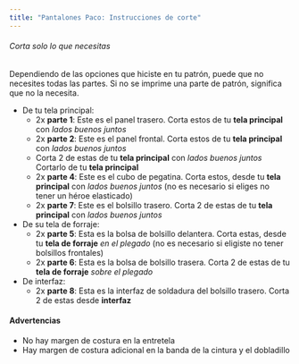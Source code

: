 ```yaml
---
title: "Pantalones Paco: Instrucciones de corte"
---
```


<Tip>

###### Corta solo lo que necesitas

Dependiendo de las opciones que hiciste en tu patrón, puede que no necesites todas las partes.
Si no se imprime una parte de patrón, significa que no la necesita.

</Tip>

- De tu tela principal:
  - 2x **parte 1**: Este es el panel trasero. Corta estos de tu **tela principal** con _lados buenos juntos_
  - 2x **parte 2**: Este es el panel frontal. Corta estos de tu **tela principal** con _lados buenos juntos_
  - Corta 2 de estas de tu **tela principal** con _lados buenos juntos_ Cortarlo de tu **tela principal**
  - 2x **parte 4**: Este es el cubo de pegatina. Corta estos, desde tu **tela principal** con _lados buenos juntos_ (no es necesario si eliges no tener un héroe elasticado)
  - 2x **parte 7**: Este es el bolsillo trasero. Corta 2 de estas de tu **tela principal** con _lados buenos juntos_
- De su tela de forraje:
  - 2x **parte 5**: Esta es la bolsa de bolsillo delantera. Corta estas, desde tu **tela de forraje** _en el plegado_ (no es necesario si eligiste no tener bolsillos frontales)
  - 2x **parte 6**: Esta es la bolsa de bolsillo trasera. Corta 2 de estas de tu **tela de forraje** _sobre el plegado_
- De interfaz:
  - 2x **parte 8**: Esta es la interfaz de soldadura del bolsillo trasero. Corta 2 de estas desde **interfaz**

<Warning>

#### Advertencias

- No hay margen de costura en la entretela
- Hay margen de costura adicional en la banda de la cintura y el dobladillo

</Warning>
